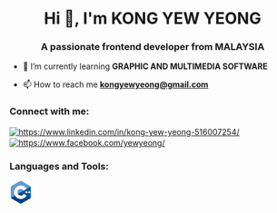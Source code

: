 <h1 align="center">Hi 👋, I'm KONG YEW YEONG</h1>
<h3 align="center">A passionate frontend developer from MALAYSIA</h3>

- 🌱 I’m currently learning **GRAPHIC AND MULTIMEDIA SOFTWARE**

- 📫 How to reach me **kongyewyeong@gmail.com**

<h3 align="left">Connect with me:</h3>
<p align="left">
<a href="https://linkedin.com/in/https://www.linkedin.com/in/kong-yew-yeong-516007254/" target="blank"><img align="center" src="https://raw.githubusercontent.com/rahuldkjain/github-profile-readme-generator/master/src/images/icons/Social/linked-in-alt.svg" alt="https://www.linkedin.com/in/kong-yew-yeong-516007254/" height="30" width="40" /></a>
<a href="https://fb.com/https://www.facebook.com/yewyeong/" target="blank"><img align="center" src="https://raw.githubusercontent.com/rahuldkjain/github-profile-readme-generator/master/src/images/icons/Social/facebook.svg" alt="https://www.facebook.com/yewyeong/" height="30" width="40" /></a>
</p>

<h3 align="left">Languages and Tools:</h3>
<p align="left"> <a href="https://www.w3schools.com/cpp/" target="_blank" rel="noreferrer"> <img src="https://raw.githubusercontent.com/devicons/devicon/master/icons/cplusplus/cplusplus-original.svg" alt="cplusplus" width="40" height="40"/> </a> </p>

